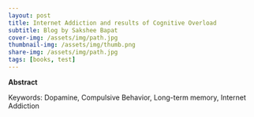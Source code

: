 ```yaml
---
layout: post
title: Internet Addiction and results of Cognitive Overload  
subtitle: Blog by Sakshee Bapat
cover-img: /assets/img/path.jpg
thumbnail-img: /assets/img/thumb.png
share-img: /assets/img/path.jpg
tags: [books, test]
---
```

**Abstract**

Keywords: Dopamine, Compulsive Behavior, Long-term memory, Internet Addiction
